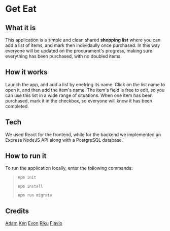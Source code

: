 # __Get Eat__


## What it is
This application is a simple and clean shared __shopping list__ where you can add a list of items, and mark then individaully once purchased. In this way everyone will be updated on the procurament's progress, making sure everything has been purchased, with no doubled items. 


## How it works
Launch the app, and add a list by enetring its name. Click on the list name to open it, and then add the item's name.
The item's field is free to edit, so you can use this list in a wide range of situations.
When one item has been purchased, mark it in the checkbox, so everyone will know it has been completed.


## Tech
We used React for the frontend, while for the backend we implemented an Express NodeJS API along with a PostgreSQL database.


## How to run it
To run the application locally, enter the following commands:

> `npm init`
> 
> `npm install`
> 
> `npm run migrate`

## Credits
[Adam](https://github.com/Coffiey)
[Ken](https://github.com/iAmKenKinoshita)
[Evon](https://github.com/itsevon)
[Riku](https://github.com/Ricccck)
[Flavio](https://github.com/rpiflv)
